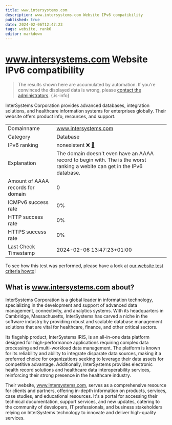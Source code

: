 ```yaml
---
title: www.intersystems.com
description: www.intersystems.com Website IPv6 compatibility
published: true
date: 2024-02-06T12:47:23
tags: website, rank6
editor: markdown
---
```


# www.intersystems.com Website IPv6 compatibility

> The results shown here are accumulated by automation. If you're convinced the displayed data is wrong, please [contact the administrators](/howto/chat). 
{.is-info}

InterSystems Corporation provides advanced databases, integration solutions, and healthcare information systems for enterprises globally. Their website offers product info, resources, and support.


|   |   |
| - | - |
| Domainname | www.intersystems.com
| Category | Database |
| IPv6 ranking | nonexistent :x: [🔗](/howto/ranking) |
| Explanation | The domain doesn't even have an AAAA record to begin with. The is the worst ranking a webite can get in the IPv6 database. |
| Amount of AAAA records for domain | 0 |
| ICMPv6 success rate | 0%|
| HTTP success rate | 0% |
| HTTPS success rate | 0% |
| Last Check Timestamp | 2024-02-06 13:47:23+01:00 |

To see how this test was performed, please have a look at [our website test criteria howto](/howto/testcriteria/website)!


## What is www.intersystems.com about?
InterSystems Corporation is a global leader in information technology, specializing in the development and support of advanced data management, connectivity, and analytics systems. With its headquarters in Cambridge, Massachusetts, InterSystems has carved a niche in the software industry by providing robust and scalable database management solutions that are vital for healthcare, finance, and other critical sectors.

Its flagship product, InterSystems IRIS, is an all-in-one data platform designed for high-performance applications requiring complex data processing and multi-workload data management. The platform is known for its reliability and ability to integrate disparate data sources, making it a preferred choice for organizations seeking to leverage their data assets for competitive advantage. Additionally, InterSystems provides electronic health record solutions and healthcare data interoperability services, reinforcing their strong presence in the healthcare industry.

Their website, www.intersystems.com, serves as a comprehensive resource for clients and partners, offering in-depth information on products, services, case studies, and educational resources. It's a portal for accessing their technical documentation, support services, and new updates, catering to the community of developers, IT professionals, and business stakeholders relying on InterSystems technology to innovate and deliver high-quality services.



